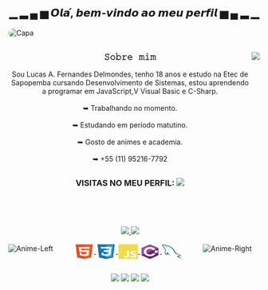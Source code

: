 <h2 align="center">▁ ▂ ▄ ▅ 𝙊𝙡𝙖́, 𝙗𝙚𝙢-𝙫𝙞𝙣𝙙𝙤 𝙖𝙤 𝙢𝙚𝙪 𝙥𝙚𝙧𝙛𝙞𝙡 ▅ ▄ ▂ ▁</h2>
<img align="center" alt="Capa" height="cover" style="border-radius:50px;" src="https://user-images.githubusercontent.com/92727434/139541997-cee90684-9922-4636-8f9f-5ba4b6ec713d.png">
 
 ## 
<div align="center">
 <div align="center">
  <img align="right" height="450px" src="https://user-images.githubusercontent.com/92727434/145612299-67a4e04f-0eac-49ed-bde1-c50027bedf22.gif">
  <h3>𝚂𝚘𝚋𝚛𝚎⠀𝚖𝚒𝚖</h3>
  <p>Sou Lucas A. Fernandes Delmondes, tenho 18 anos e estudo na Etec de<br>Sapopemba cursando Desenvolvimento de Sistemas, estou aprendendo<br>a programar em JavaScript,V Visual Basic e C-Sharp.<br><br>➥ Trabalhando no momento.<br><br>➥ Estudando em período matutino.<br><br>➥ Gosto de animes e academia.<br><br>➥ +55 (11) 95216-7792<br</p>
 </div>
 
 ##

<h3 align="center">VISITAS NO MEU PERFIL:
  <img alingn="center" src="https://profile-counter.glitch.me/weeaboexp/count.svg">
</h3>
</div>

##

<br><br>
<div align="center">
  <a href="https://github.com/WeeaboEXP">
  <img height="130m" src="https://github-readme-stats.vercel.app/api?username=weeaboexp&show_icons=true&theme=dark&include_all_commits=true&count_private=true">
  <img height="130m" src="https://github-readme-stats.vercel.app/api/top-langs/?username=weeaboexp&layout=compact&langs_count=7&theme=dark">
</div>
<div align="center" style="display: inline_block"><br>
  <img align="center" alt="Claus-HTML" height="30" width="40" src="https://raw.githubusercontent.com/devicons/devicon/master/icons/html5/html5-original.svg">
  <img align="center" alt="Claus-CSS" height="30" width="40" src="https://raw.githubusercontent.com/devicons/devicon/master/icons/css3/css3-original.svg">
  <img align="center" alt="Claus-Js" height="30" width="40" src="https://raw.githubusercontent.com/devicons/devicon/master/icons/javascript/javascript-plain.svg">
  <img align="center" alt="Claus-Csharp" height="30" width="40" src="https://raw.githubusercontent.com/devicons/devicon/master/icons/csharp/csharp-original.svg">
  <img align="center" alt="Claus-MySQL" height="30" width="40" src="https://raw.githubusercontent.com/devicons/devicon/master/icons/mysql/mysql-original.svg">
  <img align="right" alt="Anime-Right" src="https://user-images.githubusercontent.com/92727434/139545914-f4705f21-a281-4b14-a452-96349de6a76f.gif">
  <img align="left" alt="Anime-Left" src="https://user-images.githubusercontent.com/92727434/139545914-f4705f21-a281-4b14-a452-96349de6a76f.gif">
</div>
  
  ## 
<div align="center"> 
  <a href="https://www.youtube.com/channel/UChDqiHWB1FXCaF-Ik00VxzQ" target="_blank"><img src="https://img.shields.io/badge/YouTube-FF0000?style=for-the-badge&logo=youtube&logoColor=white" target="_blank"></a>
  <a href="mailto:lucasfdelmondes.2005@gmail.com" target="_blank"><img src="https://img.shields.io/badge/Gmail-D14836?style=for-the-badge&logo=gmail&logoColor=white" target="_blank"></a> 
 	<a href="https://www.facebook.com/profile.php?id=100007829680718" target="_blank"><img src="https://img.shields.io/badge/Facebook-1877F2?style=for-the-badge&logo=facebook&logoColor=white" target="_blank"></a>
  <a href="https://www.linkedin.com/in/lucas-delmondes-021205223/" target="_blank"><img src="https://img.shields.io/badge/-LinkedIn-%230077B5?style=for-the-badge&logo=linkedin&logoColor=white" target="_blank"></a> 
</div>
